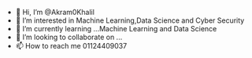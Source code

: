 - 👋 Hi, I’m @Akram0Khalil
- 👀 I’m interested in Machine Learning,Data Science and Cyber Security
- 🌱 I’m currently learning ...Machine Learning and Data Science
- 💞️ I’m looking to collaborate on ...
- 📫 How to reach me 01124409037

<!---
Akram0Khalil/Akram0Khalil is a ✨ special ✨ repository because its `README.md` (this file) appears on your GitHub profile.
You can click the Preview link to take a look at your changes.
--->
